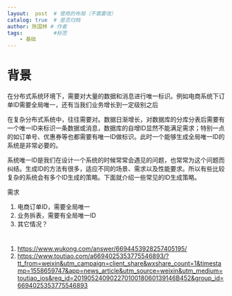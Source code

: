 ```yaml
---
layout:  post  # 使用的布局（不需要改）
catalog: true  # 是否归档
author: 陈国林 # 作者
tags:          #标签
    - 基础
---
```


# 背景
在分布式系统环境下，需要对大量的数据和消息进行唯一标识。例如电商系统下订单ID需要全局唯一，还有当我们业务增长到一定级别之后

在复杂分布式系统中，往往需要对。数据日渐增长，对数据库的分库分表后需要有一个唯一ID来标识一条数据或消息，数据库的自增ID显然不能满足需求；特别一点的如订单号、优惠券等也都需要有唯一ID做标识。此时一个能够生成全局唯一ID的系统是非常必要的。

系统唯一ID是我们在设计一个系统的时候常常会遇见的问题，也常常为这个问题而纠结。生成ID的方法有很多，适应不同的场景、需求以及性能要求。所以有些比较复杂的系统会有多个ID生成的策略。下面就介绍一些常见的ID生成策略。

需求
1. 电商订单ID，需要全局唯一
2. 业务拆表，需要有全局唯一ID
3. 其它情况？


# 



1. https://www.wukong.com/answer/6694453928257405195/
2. https://www.toutiao.com/a6694025353775546893/?tt_from=weixin&utm_campaign=client_share&wxshare_count=1&timestamp=1558659747&app=news_article&utm_source=weixin&utm_medium=toutiao_ios&req_id=20190524090227010018060139146B452&group_id=6694025353775546893
